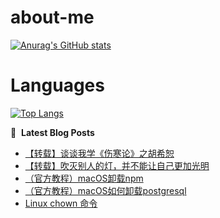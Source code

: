 # about-me
[![Anurag's GitHub stats](https://github-readme-stats.vercel.app/api?username=whitewatercn)](https://github.com/anuraghazra/github-readme-stats)

# Languages
[![Top Langs](https://github-readme-stats.vercel.app/api/top-langs/?username=whitewatercn)](https://github.com/anuraghazra/github-readme-stats)

📕 &nbsp;**Latest Blog Posts**
<!-- BLOG-POST-LIST:START -->
- [【转载】谈谈我学《伤寒论》之胡希恕](https://forum.beginner.center/t/topic/1126/1)
- [【转载】吹灭别人的灯，并不能让自己更加光明](https://forum.beginner.center/t/topic/1125/1)
- [（官方教程）macOS卸载npm](https://forum.beginner.center/t/topic/1119/1)
- [（官方教程）macOS如何卸载postgresql](https://forum.beginner.center/t/topic/1118/1)
- [Linux chown 命令](https://forum.beginner.center/t/topic/1117/1)
<!-- BLOG-POST-LIST:END -->
